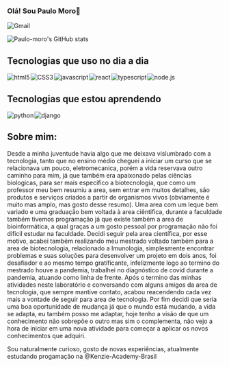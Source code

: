 ### Olá! Sou Paulo Moro👋
![Gmail](https://img.shields.io/badge/Gmail-D14836?style=for-the-badge&logo=gmail&logoColor=white)

![Paulo-moro's GitHub stats](https://github-readme-stats.vercel.app/api?username=paulo-moro&show_icons=true&theme=radical)



## Tecnologias que uso no dia a dia 

<section style = "display:flex;  align-items: center; gap:2px">
    <img src ="https://img.shields.io/badge/HTML5-E34F26?style=for-the-badge&logo=html5&logoColor=white" alt = "html5"/>
    <img src ="https://img.shields.io/badge/CSS3-1572B6?style=for-the-badge&logo=css3&logoColor=white"  alt = "CSS3"/>
    <img src ="https://img.shields.io/badge/JavaScript-F7DF1E?style=for-the-badge&logo=javascript&logoColor=black"  alt = "javascript"/>
    <img src ="https://img.shields.io/badge/React-20232A?style=for-the-badge&logo=react&logoColor=61DAFB" alt = "react"/>
    <img src ="https://img.shields.io/badge/TypeScript-007ACC?style=for-the-badge&logo=typescript&logoColor=white"  alt = "typescript"/>
    <img src ="https://img.shields.io/badge/Node.js-43853D?style=for-the-badge&logo=node.js&logoColor=white"  alt = "node.js"/>
    

</section>

## Tecnologias que estou aprendendo


<section style = "display:flex;  align-items: center; gap:2px">
  <img src ="https://img.shields.io/badge/Python-14354C?style=for-the-badge&logo=python&logoColor=white" alt = "python"/>
  <img src ="https://img.shields.io/badge/Django-092E20?style=for-the-badge&logo=django&logoColor=white"  alt = "django">

</section>

## Sobre mim:

<section>
    <p>Desde a minha juventude havia algo que me deixava vislumbrado com a tecnologia, tanto que no ensino médio cheguei a iniciar um curso que se relacionava um pouco, eletromecanica, porém a vida reservava outro caminho para mim, já que também era apaixonado pelas ciências biologicas, para ser mais especifico a biotecnologia, que como um professor meu bem resumiu a area, sem entrar em muitos detalhes, são produtos e serviços criados a partir de organismos vivos (obviamente é muito mas amplo, mas gosto desse resumo). Uma area com um leque bem variado e uma graduação bem voltada à area ciêntifica, durante a faculdade também tivemos programação já que existe também a area de bioinformática, a qual graças a um gosto pessoal por programação não foi dificil estudar na faculdade. 
    Decidi seguir pela area científica, por esse motivo, acabei também realizando meu mestrado voltado também para a area de biotecnologia, relacionado a Imunologia, simplesmente encontrar problemas e suas soluções para desenvolver um projeto em dois anos, foi desafiador e ao mesmo tempo gratificante, infelizmente logo ao termino do mestrado houve a pandemia, trabalhei no diagnóstico de covid durante a pandemia, atuando como linha de frente. Após o termino das minhas atividades neste laboratório e conversando com alguns amigos da area de tecnologia, que sempre mantive contato, acabou reacendendo cada vez mais a vontade de seguir para area de tecnologia.
    Por fim decidi que seria uma boa oportunidade de mudança já que o mundo está mudando, a vida se adapta, eu também posso me adaptar, hoje tenho a visão de que um conhecimento não sobrepõe o outro mas sim o complementa, não vejo a hora de iniciar em uma nova atividade para começar a aplicar os novos conhecimentos que adquiri.</p>
    <p>Sou naturalmente curioso, gosto de novas experiências, atualmente estudando progamação na @Kenzie-Academy-Brasil</p>
</section>